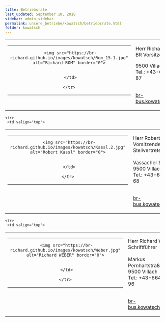 ```yaml
---
title: Betriebsräte
last_updated: September 10, 2018
sidebar: admin_sidebar
permalink: unsere_betriebe/kowatsch/betriebsrate.html
folder: kowatsch
---
```


<tbody><tr>
     <td valign="top">
<!-- cacheInfo : ef212371e65ee5da2199c5c9bbf16c2a -->
<table cellpadding="0" cellspacing="0" border="0" summary="">
 <tbody><tr>
  <td valign="top" class="lauftext">
   <table cellpadding="0" cellspacing="0" border="0" summary="">
    <tbody><tr>
     <td width="217" class="kontaktimage" align="center" valign="middle">
     
     <img src="https://br-richard.github.io/images/kowatsch/Rom_15.1.jpg" alt="Richard ROM" border="0">
     
		 
     </td>
     
    </tr>
   </tbody></table>
  </td>
  <td valign="top" class="lauftext" width="217">
   
   <span class="kontaktname">Herr Richard ROM </span><br>
   <span class="kontaktfunktion">BR Vorsitzender</span><br>
   
   9500 Villach
   <br>Tel.: +43-664 814 14 87
   
   <br><a href="mailto:br-bus.kowatsch@gmx.at" class="kontaktemail">br-bus.kowatsch@gmx.at</a>
  </td>
 </tr>
 
 
 
 
 
</tbody></table><!-- R:0.012928009033203  --></td>
    </tr>



    <tr>
     <td valign="top">
<!-- cacheInfo : 64ba87faf1eb9eab037b4efc71a29e0e -->
<table cellpadding="0" cellspacing="0" border="0" summary="">
 <tbody><tr>
  <td valign="top" class="lauftext">
   <table cellpadding="0" cellspacing="0" border="0" summary="">
    <tbody><tr>
     <td width="217" class="kontaktimage" align="center" valign="middle">
     
     <img src="https://br-richard.github.io/images/kowatsch/Kassl.2.jpg" alt="Robert Kassl" border="0">
     
		 
     </td>
     
    </tr>
   </tbody></table>
  </td>
  <td valign="top" class="lauftext" width="217">
   
   <span class="kontaktname">Herr Robert Kassl </span><br>
   <span class="kontaktfunktion">Vorsitzender Stellvertreter</span><br>
   <br>Vassacher Straße 10<br>
   9500 Villach
   <br>Tel.: +43-650 242 68 68
   
   <br><a href="mailto:br-bus.kowatsch@gmx.at" class="kontaktemail">br-bus.kowatsch@gmx.at</a>
  </td>
 </tr>
 
 
 
 
 
</tbody></table><!-- R:0.011660099029541  --></td>
    </tr>

    <tr>
     <td valign="top">
<!-- cacheInfo : 530183db59f1dc9181655f2f95755ed1 -->
<table cellpadding="0" cellspacing="0" border="0" summary="">
 <tbody><tr>
  <td valign="top" class="lauftext">
   <table cellpadding="0" cellspacing="0" border="0" summary="">
    <tbody><tr>
     <td width="217" class="kontaktimage" align="center" valign="middle">
     
     <img src="https://br-richard.github.io/images/kowatsch/Weber.jpg" alt="Richard WEBER" border="0">
     
		 
     </td>
     
    </tr>
   </tbody></table>
  </td>
  <td valign="top" class="lauftext" width="217">
   
   <span class="kontaktname">Herr Richard WEBER </span><br>
   <span class="kontaktfunktion">Schriftführer</span><br>
   <br>Markus Pernhartstraße 20<br>
   9500 Villach
   <br>Tel.: +43-664 814 14 96
   
   <br><a href="mailto:br-bus.kowatsch@gmx.at" class="kontaktemail">br-bus.kowatsch@gmx.at</a>
  </td>
 </tr>
 
 
 
 
 
</tbody></table><!-- R:0.011677026748657  --></td>
    </tr>
    
   </tbody>
